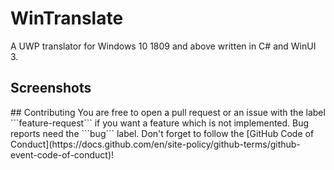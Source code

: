 # WinTranslate
A UWP translator for Windows 10 1809 and above written in C# and WinUI 3.
## Screenshots
<null>
## Contributing
You are free to open a pull request or an issue with the label ```feature-request``` if you want a feature which is not implemented. Bug reports need the ```bug``` label. Don't forget to follow the [GitHub Code of Conduct](https://docs.github.com/en/site-policy/github-terms/github-event-code-of-conduct)!
